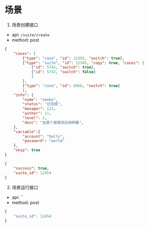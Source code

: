 


# 场景
1. 场景创建接口
- api: `/suite/create`
- method: post
```json
{
    "cases": [
        {"type": "case", "id": 12355, "switch": true}, 
        {"type": "suite", "id": 12345, "copy": true, "cases": [
            {"id": 5742, "switch": true}, 
            {"id": 5742, "switch": false}
            ]
        }, 
        {"type": "case", "id": 6666, "switch": true}
        ],
    "info": {
        "name": "smoke",
        "status": "已完成",
        "manager": 123,
        "author": 11,
        "level": 2,
        "desc": "这是个冒烟测试用例集",
    },
    "variable":{
        "account": "hello",
        "password": "world"
    },
    "skip": true
}
```
```json
{
    "success": true,
    "suite_id": 12454
}
```
2. 场景运行接口
- api: ``
- method: post
```js
{
    "suite_id": 12454
}
```
